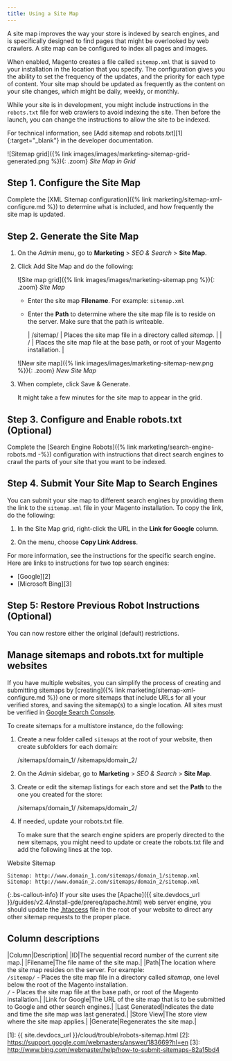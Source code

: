 ```yaml
---
title: Using a Site Map
---
```


A site map improves the way your store is indexed by search engines, and is specifically designed to find pages that might be overlooked by web crawlers. A site map can be configured to index all pages and images.

When enabled, Magento creates a file called `sitemap.xml` that is saved to your installation in the location that you specify. The configuration gives you the ability to set the frequency of the updates, and the priority for each type of content. Your site map should be updated as frequently as the content on your site changes, which might be daily, weekly, or monthly.

While your site is in development, you might include instructions in the `robots.txt` file for web crawlers to avoid indexing the site. Then before the launch, you can change the instructions to allow the site to be indexed.

For technical information, see [Add sitemap and robots.txt][1]{:target="_blank"} in the developer documentation.

![Sitemap grid]({% link images/images/marketing-sitemap-grid-generated.png %}){: .zoom}
_Site Map in Grid_

## Step 1. Configure the Site Map

Complete the [XML Sitemap configuration]({% link marketing/sitemap-xml-configure.md %}) to determine what is included, and how frequently the site map is updated.

## Step 2. Generate the Site Map

1. On the _Admin_ menu, go to **Marketing** > _SEO & Search_ > **Site Map**.

1. Click <span class="btn">Add Site Map</span> and do the following:

    ![Site map grid]({% link images/images/marketing-sitemap.png %}){: .zoom}
    _Site Map_

    - Enter the site map **Filename**. For example: `sitemap.xml`

    - Enter the **Path** to determine where the site map file is to reside on the server. Make sure that the path is writeable.

        | /sitemap/ | Places the site map file in a directory called _sitemap_. |
        | / | Places the site map file at the base path, or root of your Magento installation. |

    ![New site map]({% link images/images/marketing-sitemap-new.png %}){: .zoom}
    _New Site Map_

1. When complete, click <span class="btn">Save & Generate</span>.

    It might take a few minutes for the site map to appear in the grid.

## Step 3. Configure and Enable robots.txt (Optional)

Complete the [Search Engine Robots]({% link marketing/search-engine-robots.md -%}) configuration with instructions that direct search engines to crawl the parts of your site that you want to be indexed.

## Step 4. Submit Your Site Map to Search Engines

You can submit your site map to different search engines by providing them the link to the `sitemap.xml` file in your Magento installation. To copy the link, do the following:

1. In the Site Map grid, right-click the URL in the **Link for Google** column.

1. On the menu, choose **Copy Link Address**.

For more information, see the instructions for the specific search engine. Here are links to instructions for two top search engines:

- [Google][2]
- [Microsoft Bing][3]

## Step 5: Restore Previous Robot Instructions **(Optional)**

You can now restore either the original (default) restrictions.

## Manage sitemaps and robots.txt for multiple websites

If you have multiple websites, you can simplify the process of creating and submitting sitemaps by [creating]({% link marketing/sitemap-xml-configure.md %}) one or more sitemaps that include URLs for all your verified stores, and saving the sitemap(s) to a single location. All sites must be verified in [Google Search Console](https://support.google.com/webmasters/answer/7451001).

To create sitemaps for a multistore instance, do the following:

1. Create a new folder called `sitemaps` at the root of your website, then create subfolders for each domain:

    /sitemaps/domain_1/
    /sitemaps/domain_2/

1. On the _Admin_ sidebar, go to **Marketing** > _SEO & Search_ > **Site Map**.

1. Create or edit the sitemap listings for each store and set the **Path** to the one you created for the store:

    /sitemaps/domain_1/
    /sitemaps/domain_2/

1. If needed, update your robots.txt file.

   To make sure that the search engine spiders are properly directed to the new sitemaps, you might need to update or create the robots.txt file and add the following lines at the top.

Website Sitemap

    Sitemap: http://www.domain_1.com/sitemaps/domain_1/sitemap.xml
    Sitemap: http://www.domain_2.com/sitemaps/domain_2/sitemap.xml

{:.bs-callout-info}
If your site uses the [Apache]({{ site.devdocs_url }}/guides/v2.4/install-gde/prereq/apache.html) web server engine, you should update the [.htaccess](http://httpd.apache.org/docs/current/howto/htaccess.html) file in the root of your website to direct any other sitemap requests to the proper place.

## Column descriptions

|Column|Description|
|ID|The sequential record number of the current site map.|
|Filename|The file name of the site map.|
|Path|The location where the site map resides on the server. For example: <br/>`/sitemap/` - Places the site map file in a directory called _sitemap_, one level below the root of the Magento installation. <br/>`/` - Places the site map file at the base path, or root of the Magento installation.|
|Link for Google|The URL of the site map that is to be submitted to Google and other search engines.|
|Last Generated|Indicates the date and time the site map was last generated.|
|Store View|The store view where the site map applies.|
|Generate|Regenerates the site map.|

[1]: {{ site.devdocs_url }}/cloud/trouble/robots-sitemap.html
[2]: https://support.google.com/webmasters/answer/183669?hl=en
[3]: http://www.bing.com/webmaster/help/how-to-submit-sitemaps-82a15bd4
